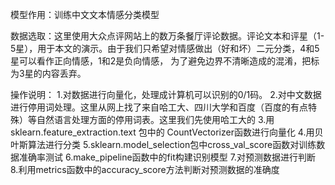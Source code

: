 模型作用：训练中文文本情感分类模型

数据选取：这里使用大众点评网站上的数万条餐厅评论数据。评论文本和评星（1-5星），用于本文的演示。由于我们只希望对情感做出（好和坏）二元分类，4和5星可以看作正向情感，1和2是负向情感，
为了避免边界不清晰造成的混淆，把标为3星的内容丢弃。 

操作说明：
1.对数据进行向量化，处理成计算机可以识别的0/1码。
2.对中文数据进行停用词处理。这里从网上找了来自哈工大、四川大学和百度（百度的有点特殊）等自然语言处理方面的停用词表。这里我们先使用哈工大的
3.用sklearn.feature_extraction.text 包中的 CountVectorizer函数进行向量化
4.用贝叶斯算法进行分类
5.sklearn.model_selection包中cross_val_score函数对训练数据准确率测试
6.make_pipeline函数中的fit构建识别模型
7.对预测数据进行判断
8.利用metrics函数中的accuracy_score方法判断对预测数据的准确度
